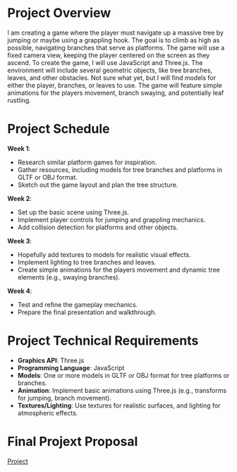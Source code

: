 # Project Overview

I am creating a game where the player must navigate up a massive tree by jumping or maybe using a grappling hook. 
The goal is to climb as high as possible, navigating branches that serve as platforms. 
The game will use a fixed camera view, keeping the player centered on the screen as they ascend. 
To create the game, I will use JavaScript and Three.js. The environment will include several geometric objects, like tree branches, leaves, and other obstacles. 
Not sure what yet, but I will find models for either the player, branches, or leaves to use. 
The game will feature simple animations for the players movement, branch swaying, and potentially leaf rustling.

# Project Schedule

**Week 1**:  
- Research similar platform games for inspiration.
- Gather resources, including models for tree branches and platforms in GLTF or OBJ format.
- Sketch out the game layout and plan the tree structure.

**Week 2**:  
- Set up the basic scene using Three.js.
- Implement player controls for jumping and grappling mechanics.
- Add collision detection for platforms and other objects.

**Week 3**:  
- Hopefully add textures to models for realistic visual effects.
- Implement lighting to tree branches and leaves.
- Create simple animations for the players movement and dynamic tree elements (e.g., swaying branches).

**Week 4**:  
- Test and refine the gameplay mechanics.
- Prepare the final presentation and walkthrough.

# Project Technical Requirements

- **Graphics API**: Three.js
- **Programming Language**: JavaScript
- **Models**: One or more models in GLTF or OBJ format for tree platforms or branches.
- **Animation**: Implement basic animations using Three.js (e.g., transforms for jumping, branch movement).
- **Textures/Lighting**: Use textures for realistic surfaces, and lighting for atmospheric effects.



# Final Projext Proposal

[Project](https://docs.google.com/presentation/d/1mS0PJ-EidLpWnpyekmPdK6TDpqOFUdE9L2zDlt3TIKA/edit?usp=sharing)

